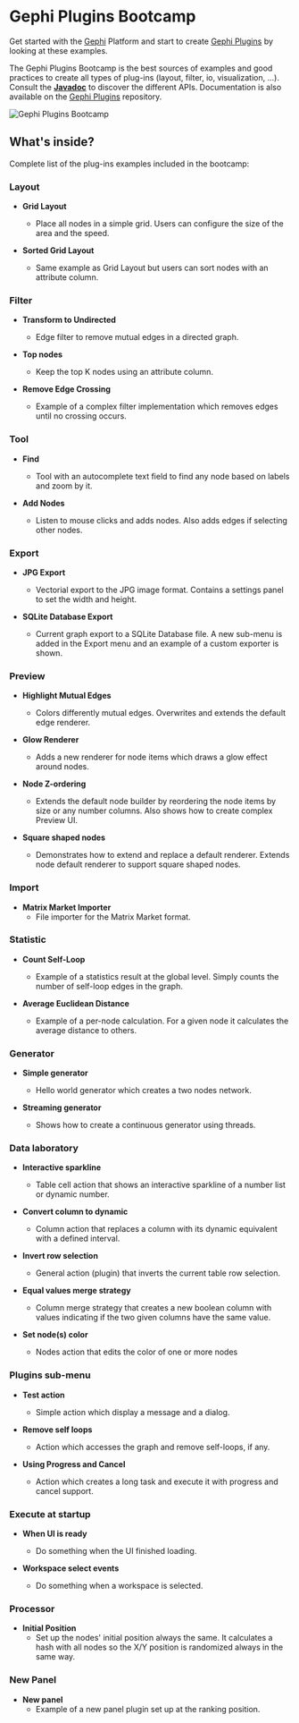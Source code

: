 # Gephi Plugins Bootcamp

Get started with the [Gephi](http://gephi.org) Platform and start to create [Gephi Plugins](http://marketplace.gephi.org) by looking at these examples.

The Gephi Plugins Bootcamp is the best sources of examples and good practices to create all types of plug-ins (layout, filter, io, visualization, ...). Consult the [**Javadoc**](https://gephi.org/gephi/0.9.0/apidocs/) to discover the different APIs. Documentation is also available on the [Gephi Plugins](https://github.com/gephi/gephi-plugins) repository.

![Gephi Plugins Bootcamp](http://gephi.org/images/plugins_ribbon.png)

## What's inside?

Complete list of the plug-ins examples included in the bootcamp:

### Layout

* **Grid Layout**
	* Place all nodes in a simple grid. Users can configure the size of the area and the speed.

* **Sorted Grid Layout** 
	* Same example as Grid Layout but users can sort nodes with an attribute column.

### Filter

* **Transform to Undirected** 
	* Edge filter to remove mutual edges in a directed graph.

* **Top nodes** 
	* Keep the top K nodes using an attribute column.

* **Remove Edge Crossing** 
	* Example of a complex filter implementation which removes edges until no crossing occurs.

### Tool

* **Find** 
	* Tool with an autocomplete text field to find any node based on labels and zoom by it.

* **Add Nodes** 
	* Listen to mouse clicks and adds nodes. Also adds edges if selecting other nodes.

### Export

* **JPG Export** 
	* Vectorial export to the JPG image format. Contains a settings panel to set the width and height.

* **SQLite Database Export** 
	* Current graph export to a SQLite Database file. A new sub-menu is added in the Export menu and an example of a custom exporter is shown.

### Preview

* **Highlight Mutual Edges** 
	* Colors differently mutual edges. Overwrites and extends the default edge renderer.

* **Glow Renderer** 
	* Adds a new renderer for node items which draws a glow effect around nodes.

* **Node Z-ordering** 
	* Extends the default node builder by reordering the node items by size or any number columns. Also shows how to create complex Preview UI.
	
* **Square shaped nodes** 
	* Demonstrates how to extend and replace a default renderer. Extends node default renderer to support square shaped nodes.

### Import

* **Matrix Market Importer** 
	* File importer for the Matrix Market format.

### Statistic

* **Count Self-Loop** 
	* Example of a statistics result at the global level. Simply counts the number of self-loop edges in the graph.

* **Average Euclidean Distance** 
	* Example of a per-node calculation. For a given node it calculates the average distance to others.

### Generator

* **Simple generator**
	* Hello world generator which creates a two nodes network.

* **Streaming generator**
	* Shows how to create a continuous generator using threads.
	
### Data laboratory

* **Interactive sparkline**
	* Table cell action that shows an interactive sparkline of a number list or dynamic number.
	
* **Convert column to dynamic**
	* Column action that replaces a column with its dynamic equivalent with a defined interval.
	
* **Invert row selection**
	* General action (plugin) that inverts the current table row selection.
	
* **Equal values merge strategy**
	* Column merge strategy that creates a new boolean column with values indicating if the two given columns have the same value.
	
* **Set node(s) color**
	* Nodes action that edits the color of one or more nodes

### Plugins sub-menu

* **Test action** 
	* Simple action which display a message and a dialog.

* **Remove self loops** 
	* Action which accesses the graph and remove self-loops, if any.

* **Using Progress and Cancel** 
	* Action which creates a long task and execute it with progress and cancel support.

### Execute at startup

* **When UI is ready** 
	* Do something when the UI finished loading.

* **Workspace select events** 
	* Do something when a workspace is selected.

### Processor

* **Initial Position** 
	* Set up the nodes' initial position always the same. It calculates a hash with all nodes so the X/Y position is randomized always in the same way.

### New Panel

* **New panel** 
	* Example of a new panel plugin set up at the ranking position.
